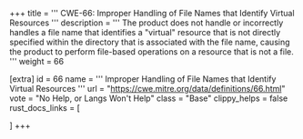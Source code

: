 +++
title = '''
CWE-66: Improper Handling of File Names that Identify Virtual Resources
'''
description	= '''
The product does not handle or incorrectly handles a file name that identifies a "virtual" resource that is not directly specified within the directory that is associated with the file name, causing the product to perform file-based operations on a resource that is not a file.
'''
weight = 66

[extra]
id = 66
name = '''
Improper Handling of File Names that Identify Virtual Resources
'''
url = "https://cwe.mitre.org/data/definitions/66.html"
vote = "No Help, or Langs Won't Help"
class = "Base"
clippy_helps = false
rust_docs_links = [
	
]
+++
